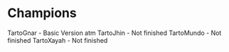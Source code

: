 # Champions

TartoGnar - Basic Version atm 
TartoJhin - Not finished 
TartoMundo - Not finished 
TartoXayah - Not finished 
